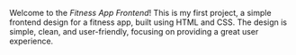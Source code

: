 Welcome to the *Fitness App Frontend*!
This is my first project, a simple frontend design for a fitness app, built using HTML and CSS.
The design is simple, clean, and user-friendly, focusing on providing a great user experience.

